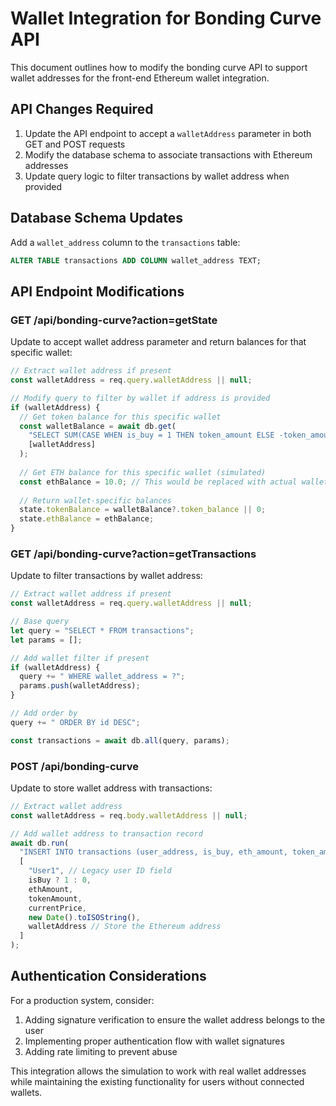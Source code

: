 # Wallet Integration for Bonding Curve API

This document outlines how to modify the bonding curve API to support wallet addresses for the front-end Ethereum wallet integration.

## API Changes Required

1. Update the API endpoint to accept a `walletAddress` parameter in both GET and POST requests
2. Modify the database schema to associate transactions with Ethereum addresses
3. Update query logic to filter transactions by wallet address when provided

## Database Schema Updates

Add a `wallet_address` column to the `transactions` table:

```sql
ALTER TABLE transactions ADD COLUMN wallet_address TEXT;
```

## API Endpoint Modifications

### GET /api/bonding-curve?action=getState

Update to accept wallet address parameter and return balances for that specific wallet:

```js
// Extract wallet address if present
const walletAddress = req.query.walletAddress || null;

// Modify query to filter by wallet if address is provided
if (walletAddress) {
  // Get token balance for this specific wallet
  const walletBalance = await db.get(
    "SELECT SUM(CASE WHEN is_buy = 1 THEN token_amount ELSE -token_amount END) as token_balance FROM transactions WHERE wallet_address = ?",
    [walletAddress]
  );
  
  // Get ETH balance for this specific wallet (simulated)
  const ethBalance = 10.0; // This would be replaced with actual wallet balance logic
  
  // Return wallet-specific balances
  state.tokenBalance = walletBalance?.token_balance || 0;
  state.ethBalance = ethBalance;
}
```

### GET /api/bonding-curve?action=getTransactions

Update to filter transactions by wallet address:

```js
// Extract wallet address if present
const walletAddress = req.query.walletAddress || null;

// Base query
let query = "SELECT * FROM transactions";
let params = [];

// Add wallet filter if present
if (walletAddress) {
  query += " WHERE wallet_address = ?";
  params.push(walletAddress);
}

// Add order by
query += " ORDER BY id DESC";

const transactions = await db.all(query, params);
```

### POST /api/bonding-curve

Update to store wallet address with transactions:

```js
// Extract wallet address
const walletAddress = req.body.walletAddress || null;

// Add wallet address to transaction record
await db.run(
  "INSERT INTO transactions (user_address, is_buy, eth_amount, token_amount, price_per_token, timestamp, wallet_address) VALUES (?, ?, ?, ?, ?, ?, ?)",
  [
    "User1", // Legacy user ID field
    isBuy ? 1 : 0,
    ethAmount,
    tokenAmount,
    currentPrice,
    new Date().toISOString(),
    walletAddress // Store the Ethereum address
  ]
);
```

## Authentication Considerations

For a production system, consider:
1. Adding signature verification to ensure the wallet address belongs to the user
2. Implementing proper authentication flow with wallet signatures
3. Adding rate limiting to prevent abuse

This integration allows the simulation to work with real wallet addresses while maintaining the existing functionality for users without connected wallets. 